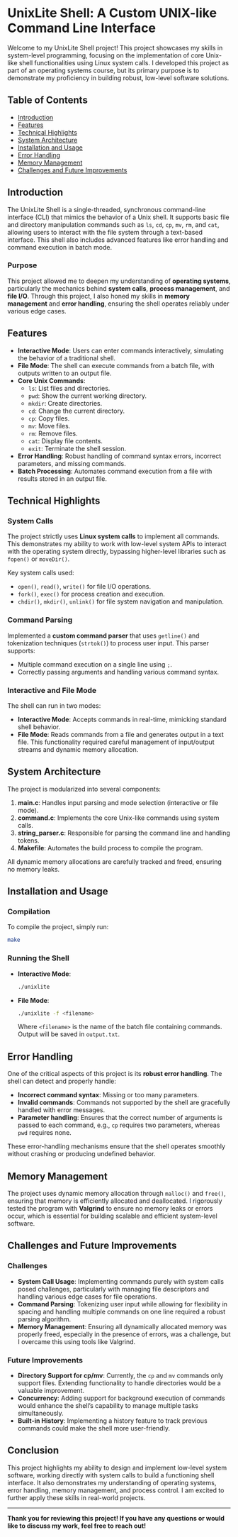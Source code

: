 # UnixLite Shell: A Custom UNIX-like Command Line Interface

Welcome to my UnixLite Shell project! This project showcases my skills in system-level programming, focusing on the implementation of core Unix-like shell functionalities using Linux system calls. I developed this project as part of an operating systems course, but its primary purpose is to demonstrate my proficiency in building robust, low-level software solutions.

## Table of Contents
- [Introduction](#introduction)
- [Features](#features)
- [Technical Highlights](#technical-highlights)
- [System Architecture](#system-architecture)
- [Installation and Usage](#installation-and-usage)
- [Error Handling](#error-handling)
- [Memory Management](#memory-management)
- [Challenges and Future Improvements](#challenges-and-future-improvements)

## Introduction

The UnixLite Shell is a single-threaded, synchronous command-line interface (CLI) that mimics the behavior of a Unix shell. It supports basic file and directory manipulation commands such as `ls`, `cd`, `cp`, `mv`, `rm`, and `cat`, allowing users to interact with the file system through a text-based interface. This shell also includes advanced features like error handling and command execution in batch mode.

### Purpose
This project allowed me to deepen my understanding of **operating systems**, particularly the mechanics behind **system calls**, **process management**, and **file I/O**. Through this project, I also honed my skills in **memory management** and **error handling**, ensuring the shell operates reliably under various edge cases.

## Features

- **Interactive Mode**: Users can enter commands interactively, simulating the behavior of a traditional shell.
- **File Mode**: The shell can execute commands from a batch file, with outputs written to an output file.
- **Core Unix Commands**: 
  - `ls`: List files and directories.
  - `pwd`: Show the current working directory.
  - `mkdir`: Create directories.
  - `cd`: Change the current directory.
  - `cp`: Copy files.
  - `mv`: Move files.
  - `rm`: Remove files.
  - `cat`: Display file contents.
  - `exit`: Terminate the shell session.
- **Error Handling**: Robust handling of command syntax errors, incorrect parameters, and missing commands.
- **Batch Processing**: Automates command execution from a file with results stored in an output file.

## Technical Highlights

### System Calls
The project strictly uses **Linux system calls** to implement all commands. This demonstrates my ability to work with low-level system APIs to interact with the operating system directly, bypassing higher-level libraries such as `fopen()` or `moveDir()`.

Key system calls used:
- `open()`, `read()`, `write()` for file I/O operations.
- `fork()`, `exec()` for process creation and execution.
- `chdir()`, `mkdir()`, `unlink()` for file system navigation and manipulation.

### Command Parsing
Implemented a **custom command parser** that uses `getline()` and tokenization techniques (`strtok()`) to process user input. This parser supports:
- Multiple command execution on a single line using `;`.
- Correctly passing arguments and handling various command syntax.

### Interactive and File Mode
The shell can run in two modes:
- **Interactive Mode**: Accepts commands in real-time, mimicking standard shell behavior.
- **File Mode**: Reads commands from a file and generates output in a text file. This functionality required careful management of input/output streams and dynamic memory allocation.

## System Architecture

The project is modularized into several components:
1. **main.c**: Handles input parsing and mode selection (interactive or file mode).
2. **command.c**: Implements the core Unix-like commands using system calls.
3. **string_parser.c**: Responsible for parsing the command line and handling tokens.
4. **Makefile**: Automates the build process to compile the program.

All dynamic memory allocations are carefully tracked and freed, ensuring no memory leaks.

## Installation and Usage

### Compilation
To compile the project, simply run:
```bash
make
```

### Running the Shell
- **Interactive Mode**: 
  ```bash
  ./unixlite
  ```
- **File Mode**:
  ```bash
  ./unixlite -f <filename>
  ```
  Where `<filename>` is the name of the batch file containing commands. Output will be saved in `output.txt`.

## Error Handling

One of the critical aspects of this project is its **robust error handling**. The shell can detect and properly handle:
- **Incorrect command syntax**: Missing or too many parameters.
- **Invalid commands**: Commands not supported by the shell are gracefully handled with error messages.
- **Parameter handling**: Ensures that the correct number of arguments is passed to each command, e.g., `cp` requires two parameters, whereas `pwd` requires none.

These error-handling mechanisms ensure that the shell operates smoothly without crashing or producing undefined behavior.

## Memory Management

The project uses dynamic memory allocation through `malloc()` and `free()`, ensuring that memory is efficiently allocated and deallocated. I rigorously tested the program with **Valgrind** to ensure no memory leaks or errors occur, which is essential for building scalable and efficient system-level software.

## Challenges and Future Improvements

### Challenges
- **System Call Usage**: Implementing commands purely with system calls posed challenges, particularly with managing file descriptors and handling various edge cases for file operations.
- **Command Parsing**: Tokenizing user input while allowing for flexibility in spacing and handling multiple commands on one line required a robust parsing algorithm.
- **Memory Management**: Ensuring all dynamically allocated memory was properly freed, especially in the presence of errors, was a challenge, but I overcame this using tools like Valgrind.

### Future Improvements
- **Directory Support for cp/mv**: Currently, the `cp` and `mv` commands only support files. Extending functionality to handle directories would be a valuable improvement.
- **Concurrency**: Adding support for background execution of commands would enhance the shell’s capability to manage multiple tasks simultaneously.
- **Built-in History**: Implementing a history feature to track previous commands could make the shell more user-friendly.

## Conclusion

This project highlights my ability to design and implement low-level system software, working directly with system calls to build a functioning shell interface. It also demonstrates my understanding of operating systems, error handling, memory management, and process control. I am excited to further apply these skills in real-world projects.

---

**Thank you for reviewing this project! If you have any questions or would like to discuss my work, feel free to reach out!**

